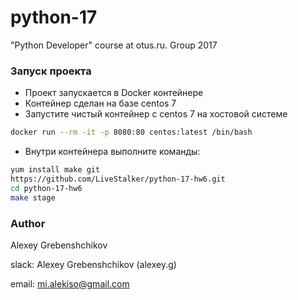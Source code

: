 # python-17
"Python Developer" course at otus.ru. Group 2017

### Запуск проекта ###

* Проект запускается в Docker контейнере
* Контейнер сделан на базе centos 7
* Запустите чистый контейнер с centos 7 на хостовой системе
```bash
docker run --rm -it -p 8080:80 centos:latest /bin/bash
```
* Внутри контейнера выполните команды:
```bash
yum install make git
https://github.com/LiveStalker/python-17-hw6.git
cd python-17-hw6 
make stage
```

### Author

Alexey Grebenshchikov

slack: Alexey Grebenshchikov (alexey.g)

email: mi.alekiso@gmail.com
